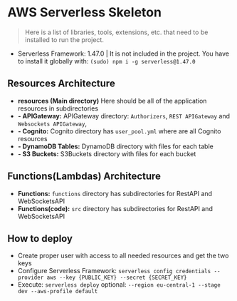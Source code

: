 # AWS Serverless Skeleton

> Here is a list of libraries, tools, extensions, etc. that need to be installed to run the project.

* Serverless Framework: 1.47.0 | It is not included in the project. You have to install it globally with: `(sudo) npm i -g serverless@1.47.0`


## Resources Architecture

* **resources (Main directory)** Here should be all of the application resources in subdirectories
* **- APIGateway:** APIGateway directory: `Authorizers`, `REST APIGateway` and `Websockets APIGateway`, 
* **- Cognito:** Cognito directory has `user_pool.yml` where are all Cognito resources
* **- DynamoDB Tables:** DynamoDB directory with files for each table
* **- S3 Buckets:** S3Buckets directory with files for each bucket


## Functions(Lambdas) Architecture

* **Functions:** `functions` directory has subdirectories for RestAPI and WebSocketsAPI
* **Functions(code):** `src` directory has subdirectories for RestAPI and WebSocketsAPI


## How to deploy

*  Create proper user with access to all needed resources and get the two keys
*  Configure Serverless Framework: `serverless config credentials --provider aws --key {PUBLIC_KEY} --secret {SECRET_KEY}`
*  Execute: `serverless deploy` optional: `--region eu-central-1 --stage dev --aws-profile default`
